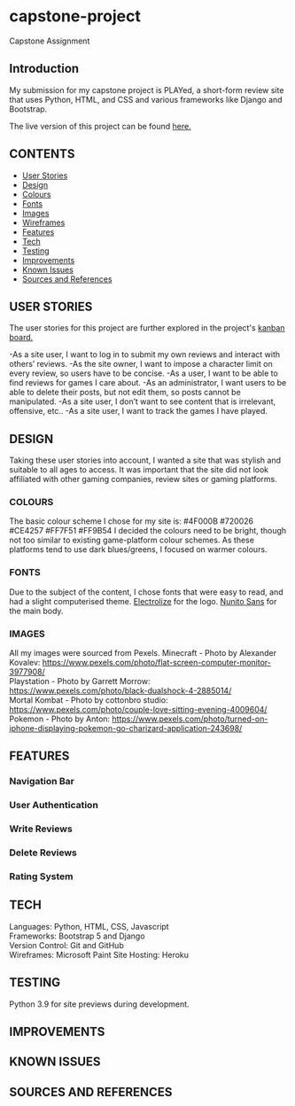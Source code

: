 # capstone-project
Capstone Assignment

## Introduction

My submission for my capstone project is PLAYed, a short-form review site that uses Python, HTML, and CSS and various frameworks like Django and Bootstrap.

The live version of this project can be found <a href="" target="blank">here.</a>

## CONTENTS
- [User Stories](#USER-STORIES)
- [Design](#DESIGN)
- [Colours](#COLOURS)
- [Fonts](#FONTS)
- [Images](#IMAGES)
- [Wireframes](#WIREFRAMES)
- [Features](#FEATURES)
- [Tech](#TECH)
- [Testing](#TESTING)
- [Improvements](#IMPROVEMENTS)
- [Known Issues](#KNOWN-ISSUES)
- [Sources and References](#SOURCE)

## USER STORIES
The user stories for this project are further explored in the project's <a href="" target="blank">kanban board.</a>

-As a site user, I want to log in to submit my own reviews and interact with others’ reviews.
-As the site owner, I want to impose a character limit on every review, so users have to be concise.
-As a user, I want to be able to find reviews for games I care about.
-As an administrator, I want users to be able to delete their posts, but not edit them, so posts cannot be manipulated.
-As a site user, I don’t want to see content that is irrelevant, offensive, etc..
-As a site user, I want to track the games I have played.

## DESIGN
Taking these user stories into account, I wanted a site that was stylish and suitable to all ages to access.
It was important that the site did not look affiliated with other gaming companies, review sites or gaming platforms.

### COLOURS
The basic colour scheme I chose for my site is:
#4F000B
#720026
#CE4257
#FF7F51
#FF9B54
I decided the colours need to be bright, though not too similar to existing game-platform colour schemes. As these platforms tend to use dark blues/greens, I focused on warmer colours.

### FONTS
Due to the subject of the content, I chose fonts that were easy to read, and had a slight computerised theme.
[Electrolize](https://fonts.google.com/specimen/Electrolize) for the logo.
[Nunito Sans](https://fonts.google.com/specimen/Nunito+Sans) for the main body.

### IMAGES
All my images were sourced from Pexels.
Minecraft - Photo by Alexander Kovalev: https://www.pexels.com/photo/flat-screen-computer-monitor-3977908/ </br>
Playstation - Photo by Garrett Morrow: https://www.pexels.com/photo/black-dualshock-4-2885014/ </br>
Mortal Kombat - Photo by cottonbro studio: https://www.pexels.com/photo/couple-love-sitting-evening-4009604/ </br>
Pokemon - Photo by Anton: https://www.pexels.com/photo/turned-on-iphone-displaying-pokemon-go-charizard-application-243698/ </br>

## FEATURES
### Navigation Bar
### User Authentication
### Write Reviews
### Delete Reviews
### Rating System

## TECH

Languages: Python, HTML, CSS, Javascript </br>
Frameworks: Bootstrap 5 and Django </br>
Version Control: Git and GitHub </br>
Wireframes: Microsoft Paint
Site Hosting: Heroku

## TESTING

Python 3.9 for site previews during development.

## IMPROVEMENTS

## KNOWN ISSUES

## SOURCES AND REFERENCES